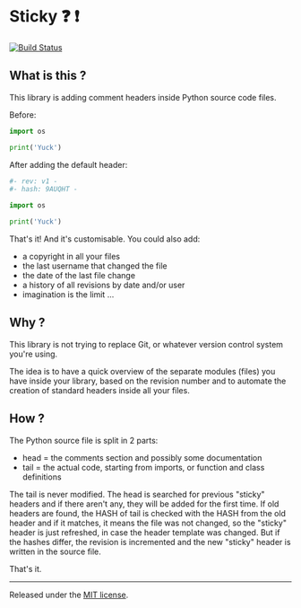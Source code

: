 
# Sticky :question: :exclamation:
[![Build Status](https://travis-ci.org/croqaz/Sticky.svg?branch=master)](https://travis-ci.org/croqaz/Sticky)

## What is this ?

This library is adding comment headers inside Python source code files.

Before:

```python
import os

print('Yuck')
```

After adding the default header:

```python
#- rev: v1 -
#- hash: 9AUQHT -

import os

print('Yuck')
```

That's it! And it's customisable. You could also add:

* a copyright in all your files
* the last username that changed the file
* the date of the last file change
* a history of all revisions by date and/or user
* imagination is the limit ...

## Why ?

This library is not trying to replace Git, or whatever version control system you're using.

The idea is to have a quick overview of the separate modules (files) you have inside your library, based on the revision number and to automate the creation of standard headers inside all your files.

## How ?

The Python source file is split in 2 parts:

* head = the comments section and possibly some documentation
* tail = the actual code, starting from imports, or function and class definitions

The tail is never modified.
The head is searched for previous "sticky" headers and if there aren't any, they will be added for the first time.
If old headers are found, the HASH of tail is checked with the HASH from the old header and if it matches, it means the file was not changed, so the "sticky" header is just refreshed, in case the header template was changed.
But if the hashes differ, the revision is incremented and the new "sticky" header is written in the source file.

That's it.

---

Released under the [MIT license](https://raw.githubusercontent.com/croqaz/a-extractor/master/LICENSE).

